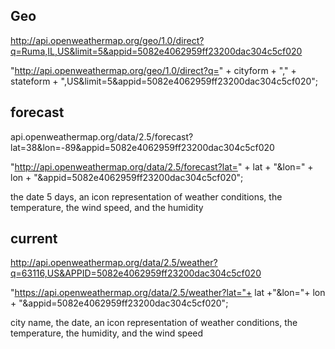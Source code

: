 ## Geo

http://api.openweathermap.org/geo/1.0/direct?q=Ruma,IL,US&limit=5&appid=5082e4062959ff23200dac304c5cf020

"http://api.openweathermap.org/geo/1.0/direct?q=" +
cityform +
"," +
stateform +
",US&limit=5&appid=5082e4062959ff23200dac304c5cf020";

## forecast

api.openweathermap.org/data/2.5/forecast?lat=38&lon=-89&appid=5082e4062959ff23200dac304c5cf020

"http://api.openweathermap.org/data/2.5/forecast?lat=" +
lat +
"&lon=" +
lon +
"&appid=5082e4062959ff23200dac304c5cf020";

the date 5 days, an icon representation of weather conditions, the temperature, the wind speed, and the humidity

## current

http://api.openweathermap.org/data/2.5/weather?q=63116,US&APPID=5082e4062959ff23200dac304c5cf020

"https://api.openweathermap.org/data/2.5/weather?lat="+ lat +"&lon="+ lon + "&appid=5082e4062959ff23200dac304c5cf020";

city name, the date, an icon representation of weather conditions, the temperature, the humidity, and the wind speed
